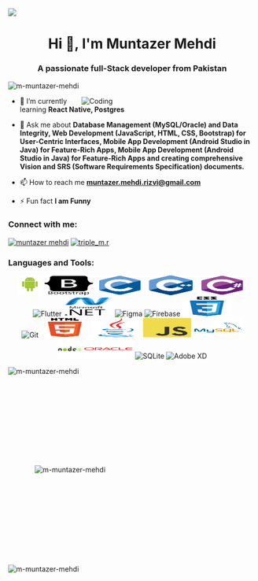 
<img  align="center" width="1000" src="https://i.ibb.co/wJPm2HH/Black-Modern-Graphic-Designer-Linked-In-Banner.png">
<h1 align="center">Hi 👋, I'm Muntazer Mehdi</h1>
<h3 align="center">A passionate full-Stack developer from Pakistan</h3>

<p align="left"> <img src="https://komarev.com/ghpvc/?username=m-muntazer-mehdi&label=Profile%20views&color=0e75b6&style=flat" alt="m-muntazer-mehdi" /> </p>

<img  align="right" alt="Coding" width="355" src="https://i.pinimg.com/originals/81/17/8b/81178b47a8598f0c81c4799f2cdd4057.gif">


- 🌱 I’m currently learning **React Native, Postgres**

- 💬 Ask me about **Database Management (MySQL/Oracle) and Data Integrity, Web Development (JavaScript, HTML, CSS, Bootstrap) for User-Centric Interfaces, Mobile App Development (Android Studio in Java) for Feature-Rich Apps, Mobile App Development (Android Studio in Java) for Feature-Rich Apps and creating comprehensive Vision and SRS (Software Requirements Specification) documents.**

- 📫 How to reach me **muntazer.mehdi.rizvi@gmail.com**

- ⚡ Fun fact **I am Funny**

<h3 align="left">Connect with me:</h3>
<p align="left">
<a href="https://linkedin.com/in/muntazer mehdi" target="blank"><img align="center" src="https://raw.githubusercontent.com/rahuldkjain/github-profile-readme-generator/master/src/images/icons/Social/linked-in-alt.svg" alt="muntazer mehdi" height="30" width="40" /></a>
<a href="https://instagram.com/triple_m.r" target="blank"><img align="center" src="https://raw.githubusercontent.com/rahuldkjain/github-profile-readme-generator/master/src/images/icons/Social/instagram.svg" alt="triple_m.r" height="30" width="40" /></a>
</p>




<h3 align="left">Languages and Tools:</h3>
<div align="center">
  <img  width="50" src="https://raw.githubusercontent.com/devicons/devicon/master/icons/android/android-original-wordmark.svg" alt="Android" width="40" height="40"/>
  <img width="100" src="https://raw.githubusercontent.com/devicons/devicon/master/icons/bootstrap/bootstrap-plain-wordmark.svg" alt="Bootstrap" width="40" height="40"/>
  <img width="100" src="https://raw.githubusercontent.com/devicons/devicon/master/icons/c/c-original.svg" alt="C" width="40" height="40"/>
  <img width="100" src="https://raw.githubusercontent.com/devicons/devicon/master/icons/cplusplus/cplusplus-original.svg" alt="C++" width="40" height="40"/>
  <img width="100" src="https://raw.githubusercontent.com/devicons/devicon/master/icons/csharp/csharp-original.svg" alt="C#" width="40" height="40"/>
  <br/>
  <img width="50" src="https://i.ibb.co/HYNPXzD/pngwing-com.png" alt="Flutter" width="auto" height="40"/>
  <img width="100" src="https://raw.githubusercontent.com/devicons/devicon/master/icons/dot-net/dot-net-original-wordmark.svg" alt=".NET" width="40" height="40"/>
  <img width="100" src="https://www.vectorlogo.zone/logos/figma/figma-icon.svg" alt="Figma" width="40" height="40"/>
  <img width="100" src="https://www.vectorlogo.zone/logos/firebase/firebase-icon.svg" alt="Firebase" width="40" height="40"/>
    <img width="100" src="https://raw.githubusercontent.com/devicons/devicon/master/icons/css3/css3-original-wordmark.svg" alt="CSS3" width="40" height="40"/>
  <br/>
  <img width="50" src="https://www.vectorlogo.zone/logos/git-scm/git-scm-icon.svg" alt="Git" width="40" height="40"/>
  <img width="100" src="https://raw.githubusercontent.com/devicons/devicon/master/icons/html5/html5-original-wordmark.svg" alt="HTML5" width="40" height="40"/>
  <img width="100" src="https://raw.githubusercontent.com/devicons/devicon/master/icons/java/java-original.svg" alt="Java" width="40" height="40"/>
  <img width="100" src="https://raw.githubusercontent.com/devicons/devicon/master/icons/javascript/javascript-original.svg" alt="JavaScript" width="40" height="40"/>
  <img width="100" src="https://raw.githubusercontent.com/devicons/devicon/master/icons/mysql/mysql-original-wordmark.svg" alt="MySQL" width="40" height="40"/>
  <br/>
  <img width="50" src="https://raw.githubusercontent.com/devicons/devicon/master/icons/nodejs/nodejs-original-wordmark.svg" alt="Node.js" width="40" height="40"/>
  <img width="100" src="https://raw.githubusercontent.com/devicons/devicon/master/icons/oracle/oracle-original.svg" alt="Oracle" width="40" height="40"/>
  <img width="100" src="https://www.vectorlogo.zone/logos/sqlite/sqlite-icon.svg" alt="SQLite" width="40" height="40"/>
  <img width="100" src="https://cdn.worldvectorlogo.com/logos/adobe-xd.svg" alt="Adobe XD" width="auto" height="40"/>
</div>


<p margin="20px"><img align="left" src="https://github-readme-streak-stats.herokuapp.com/?user=m-muntazer-mehdi&" alt="m-muntazer-mehdi" width="450" height="200"/></p>

<p>&nbsp;<img align="right" src="https://github-readme-stats.vercel.app/api?username=m-muntazer-mehdi&show_icons=true&locale=en" alt="m-muntazer-mehdi" width="450" height="200" /></p>

<p><img align="center" src="https://github-readme-stats.vercel.app/api/top-langs?username=m-muntazer-mehdi&show_icons=true&locale=en&layout=compact" alt="m-muntazer-mehdi"/></p>
